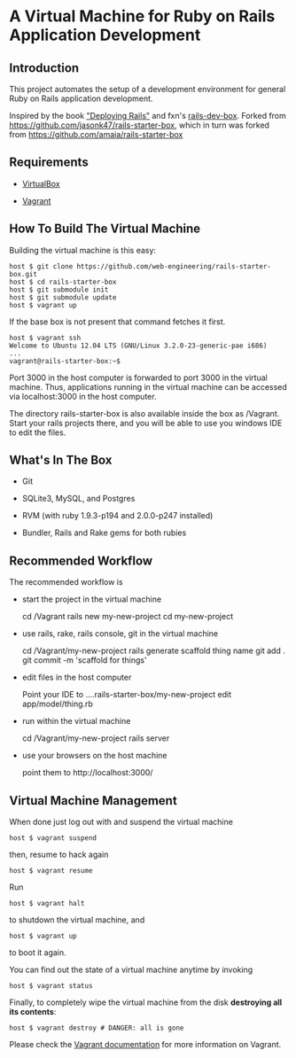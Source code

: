 # A Virtual Machine for Ruby on Rails Application Development

## Introduction

This project automates the setup of a development environment for general Ruby on Rails application development. 

Inspired by the book ["Deploying Rails"](http://pragprog.com/book/cbdepra/deploying-rails) and fxn's [rails-dev-box](https://github.com/rails/rails-dev-box). Forked from https://github.com/jasonk47/rails-starter-box, which in turn was forked from https://github.com/amaia/rails-starter-box

## Requirements

* [VirtualBox](https://www.virtualbox.org)

* [Vagrant](http://vagrantup.com)

## How To Build The Virtual Machine

Building the virtual machine is this easy:

    host $ git clone https://github.com/web-engineering/rails-starter-box.git
    host $ cd rails-starter-box
    host $ git submodule init
    host $ git submodule update
    host $ vagrant up

If the base box is not present that command fetches it first. 

    host $ vagrant ssh
    Welcome to Ubuntu 12.04 LTS (GNU/Linux 3.2.0-23-generic-pae i686)
    ...
    vagrant@rails-starter-box:~$

Port 3000 in the host computer is forwarded to port 3000 in the virtual machine. 
Thus, applications running in the virtual machine can be accessed via localhost:3000 in the host computer.

The directory rails-starter-box is also available inside the box as /Vagrant.
Start your rails projects there, and you will be able to use you windows IDE to
edit the files.

## What's In The Box

* Git

* SQLite3, MySQL, and Postgres

* RVM (with ruby 1.9.3-p194 and 2.0.0-p247 installed)

* Bundler, Rails and Rake gems for both rubies


## Recommended Workflow

The recommended workflow is

* start the project in the virtual machine

    cd /Vagrant
    rails new my-new-project
    cd my-new-project
    
* use rails, rake, rails console, git in the virtual machine

    cd /Vagrant/my-new-project
    rails generate scaffold thing name
    git add .
    git commit -m 'scaffold for things'

* edit files in the host computer

    Point your IDE to ....rails-starter-box/my-new-project
    edit app/model/thing.rb 

* run within the virtual machine

    cd /Vagrant/my-new-project
    rails server

* use your browsers on the host machine

    point them to http://localhost:3000/
    
    

## Virtual Machine Management

When done just log out with and suspend the virtual machine

    host $ vagrant suspend

then, resume to hack again

    host $ vagrant resume

Run

    host $ vagrant halt

to shutdown the virtual machine, and

    host $ vagrant up

to boot it again.

You can find out the state of a virtual machine anytime by invoking

    host $ vagrant status

Finally, to completely wipe the virtual machine from the disk **destroying all its contents**:

    host $ vagrant destroy # DANGER: all is gone

Please check the [Vagrant documentation](http://vagrantup.com/v1/docs/index.html) for more information on Vagrant.
